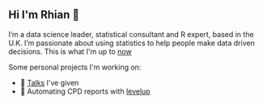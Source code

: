 ## Hi I'm Rhian 👋

I’m a data science leader, statistical consultant and R expert, based in the U.K.
I’m passionate about using statistics to help people make data driven decisions.
This is what I'm up to [now](https://rhian.rbind.io/now.html)

Some personal projects I'm working on:

- :speech_balloon: [Talks](https://rhian.rbind.io/talks) I've given
- :rocket: Automating CPD reports with [levelup](https://github.com/statsrhian/levelup)
